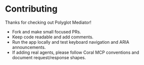 # Contributing

Thanks for checking out Polyglot Mediator!

- Fork and make small focused PRs.
- Keep code readable and add comments.
- Run the app locally and test keyboard navigation and ARIA announcements.
- If adding real agents, please follow Coral MCP conventions and document request/response shapes.
